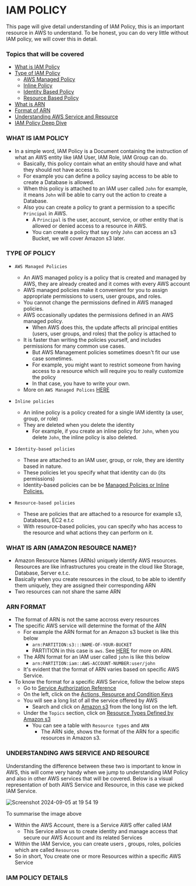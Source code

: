 # IAM POLICY
This page will give detail understanding of IAM Policy, this is an important resource in AWS to understand. 
To be honest, you can do very little without IAM policy, we will cover this in detail.

### Topics that will be covered
- [What is IAM Policy](https://github.com/coredataengineers/CDE-BOOTCAMP/blob/main/09_aws_cloud/01_iam/IAM_Policy.md#what-is-iam-policy)
- [Type of IAM Policy](https://github.com/coredataengineers/CDE-BOOTCAMP/blob/main/09_aws_cloud/01_iam/IAM_Policy.md#type-of-policy)
  - [AWS Managed Policy](https://github.com/coredataengineers/CDE-BOOTCAMP/blob/main/09_aws_cloud/01_iam/IAM_Policy.md#:~:text=TYPE%20OF%20POLICY-,AWS%20Managed%20Policies,-An%20AWS%20managed)
  - [Inline Policy](https://github.com/coredataengineers/CDE-BOOTCAMP/blob/main/09_aws_cloud/01_iam/IAM_Policy.md#:~:text=Managed%20Polices%20HERE-,Inline%20policies,-An%20inline%20policy)
  - [Identity Based Policy](https://github.com/coredataengineers/CDE-BOOTCAMP/blob/main/09_aws_cloud/01_iam/IAM_Policy.md#:~:text=is%20also%20deleted.-,Identity%2Dbased%20policies,-These%20are%20attached)
  - [Resource Based Policy](https://github.com/coredataengineers/CDE-BOOTCAMP/blob/main/09_aws_cloud/01_iam/IAM_Policy.md#:~:text=or%20Inline%20Policies.-,Resource%2Dbased%20policies,-These%20are%20policies)
- [What is ARN](https://github.com/coredataengineers/CDE-BOOTCAMP/blob/main/09_aws_cloud/01_iam/IAM_Policy.md#what-is-arn-amazon-resource-name)
- [Format of ARN](https://github.com/coredataengineers/CDE-BOOTCAMP/blob/main/09_aws_cloud/01_iam/IAM_Policy.md#arn-format)
- [Understanding AWS Service and Resource](https://github.com/coredataengineers/CDE-BOOTCAMP/blob/main/09_aws_cloud/01_iam/IAM_Policy.md#understanding-aws-service-and-resource)
- [IAM Policy Deep Dive](https://github.com/coredataengineers/CDE-BOOTCAMP/blob/main/09_aws_cloud/01_iam/IAM_Policy.md#iam-policy-details)


### WHAT IS IAM POLICY
- In a simple word, IAM Policy is a Document containing the instruction of what an AWS entity like IAM User, IAM Role, IAM Group can do.
  - Basically, this policy contain what an entity should have and what they should not have access to.
  - For example you can define a policy saying access to be able to create a Database is allowed.
  - When this policy is attached to an IAM user called `John` for example, it means `John` will be able to carry out the action to create a Database.
  - Also you can create a policy to grant a permission to a specific `Principal` in AWS.
    - A `Principal` is the user, account, service, or other entity that is allowed or denied access to a resource in AWS.
    - You can create a policy that say only `John` can access an s3 Bucket, we will cover Amazon s3 later.

### TYPE OF POLICY
- `AWS Managed Policies`
  - An AWS managed policy is a policy that is created and managed by AWS, they are already created and it comes with every AWS account
  - AWS managed policies make it convenient for you to assign appropriate permissions to users, user groups, and roles.
  - You cannot change the permissions defined in AWS managed policies.
  - AWS occasionally updates the permissions defined in an AWS managed policy.
    - When AWS does this, the update affects all principal entities (users, user groups, and roles) that the policy is attached to
  - It is faster than writing the policies yourself, and includes permissions for many common use cases.
    - But AWS Management policies sometimes doesn't fit our use case sometimes.
    - For example, you might want to restrict someone from having access to a resource which will require you to really customize the policy
    - In that case, you have to write your own.
  - More on `AWS Managed Polices` [HERE](https://docs.aws.amazon.com/IAM/latest/UserGuide/access_policies_managed-vs-inline.html#aws-managed-policies)
   
- `Inline policies`
  - An inline policy is a policy created for a single IAM identity (a user, group, or role)
  - They are deleted when you delete the identity
    - For example, if you create an inline policy for `John`, when you delete `John`, the inline policy is also deleted.
   
- `Identity-based policies`
  - These are attached to an IAM user, group, or role, they are identity based in nature.
  - These policies let you specify what that identity can do (its permissions)
  -  Identity-based policies can be be [Managed Policies or Inline Policies.](https://docs.aws.amazon.com/IAM/latest/UserGuide/access_policies_managed-vs-inline.html)

- `Resource-based policies`
  - These are policies that are attached to a resource for example s3, Databases, EC2 e.t.c
  - With resource-based policies, you can specify who has access to the resource and what actions they can perform on it.
 
### WHAT IS ARN (AMAZON RESOURCE NAME)?
- Amazon Resource Names (ARNs) uniquely identify AWS resources. Resources are like infrastructures you create in the cloud like Storage, Database, Server e.t.c.
- Basically when you create resources in the cloud, to be able to identify them uniquely, they are assigned their corresponding ARN
- Two resources can not share the same ARN

### ARN FORMAT
- The format of ARN is not the same accross every resources
- The specific AWS service will determine the format of the ARN
  - For example the ARN format for an Amazon s3 bucket is like this below
    - `arn:PARTITION:s3:::NAME-OF-YOUR-BUCKET`
    - PARTITION in this case is `aws`. See [HERE](https://docs.aws.amazon.com/IAM/latest/UserGuide/reference-arns.html#arns-syntax) for more on ARN.
  - The ARN format for an IAM user called `john` is like this below
    - `arn:PARTITION:iam::AWS-ACCOUNT-NUMBER:user/john`
  - It's evident that the format of ARN varies based on specific AWS Service.
- To know the format for a specific AWS Service, follow the below steps
  - Go to [Service Authorization Reference](https://docs.aws.amazon.com/service-authorization/latest/reference/reference.html)
  - On the left, click on the [Actions, Resource and Condition Keys](https://docs.aws.amazon.com/service-authorization/latest/reference/reference_policies_actions-resources-contextkeys.html)
  - You will see a long list of all the service offered by AWS
    - Search and click on [Amazon s3](https://docs.aws.amazon.com/service-authorization/latest/reference/list_amazons3.html) from the long list on the left.
  - Under the `Topics` section, click on [Resource Types Defined by Amazon s3](https://docs.aws.amazon.com/service-authorization/latest/reference/list_amazons3.html#amazons3-resources-for-iam-policies)
    - You can see a table with `Resource types` and `ARN`
      - The ARN side, shows the format of the ARN for a specific resources in Amazon s3.
     
### UNDERSTANDING AWS SERVICE AND RESOURCE
Understanding the difference between these two is important to know in AWS, this will come very handy when we jump to understanding IAM Policy and also in other AWS services that will be covered.
Below is a visual representation of both AWS Service and Resource, in this case we picked IAM Service.

![Screenshot 2024-09-05 at 19 54 19](https://github.com/user-attachments/assets/0fb12a96-f186-41d3-8443-e759be7796e2)

To summarise the image above
- Within the AWS Account, there is a Service AWS offer called IAM
  - This Service allow us to create identity and manage access that secure our AWS Account and its related Services
- Within the IAM Service, you can create users , groups, roles, policies which are called `Resources`
- So in short, You create one or more Resources within a specific AWS Service

### IAM POLICY DETAILS



    


    
